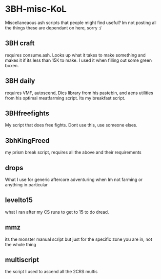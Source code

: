 # 3BH-misc-KoL
Miscellaneaous ash scripts that people might find useful? Im not posting all the things these are dependant on here, sorry :/

## 3BH craft
requires consume.ash. Looks up what it takes to make something and makes it if its less than 15K to make. I used it when filling out some green boxen.

## 3BH daily
requires VMF, autoscend, Dics library from his pastebin, and aens utilities from his optimal meatfarming script.
Its my breakfast script. 

## 3BHfreefights 
My script that does free fights. Dont use this, use someone elses.

## 3bhKingFreed 
my prism break script, requires all the above and their requirements

## drops
What I use for generic aftercore adventuring when Im not farming or anything in particular

## levelto15 
what I ran after my CS runs to get to 15 to do dread.

## mmz
its the monster manual script but just for the specific zone you are in, not the whole thing

## multiscript
the script I used to ascend all the 2CRS multis
